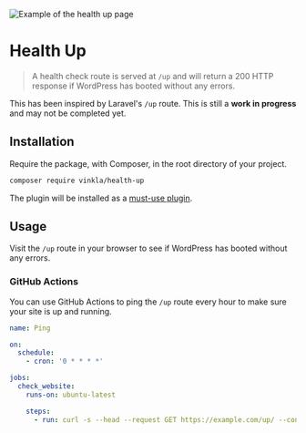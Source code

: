 ![Example of the health up page](https://github.com/vinkla/health-up/assets/499192/1a5993df-5f6c-4e62-93d7-d246a2bb806c)

# Health Up

> A health check route is served at `/up` and will return a 200 HTTP response if WordPress has booted without any errors.

This has been inspired by Laravel's `/up` route. This is still a **work in progress** and may not be completed yet.

## Installation

Require the package, with Composer, in the root directory of your project.

```sh
composer require vinkla/health-up
```

The plugin will be installed as a [must-use plugin](https://github.com/vinkla/wordplate#must-use-plugins).

## Usage

Visit the `/up` route in your browser to see if WordPress has booted without any errors.

### GitHub Actions

You can use GitHub Actions to ping the `/up` route every hour to make sure your site is up and running.

```yml
name: Ping

on:
  schedule:
    - cron: '0 * * * *'

jobs:
  check_website:
    runs-on: ubuntu-latest

    steps:
      - run: curl -s --head --request GET https://example.com/up/ --connect-timeout 2 --max-time 5 | grep "200" > /dev/null
```
